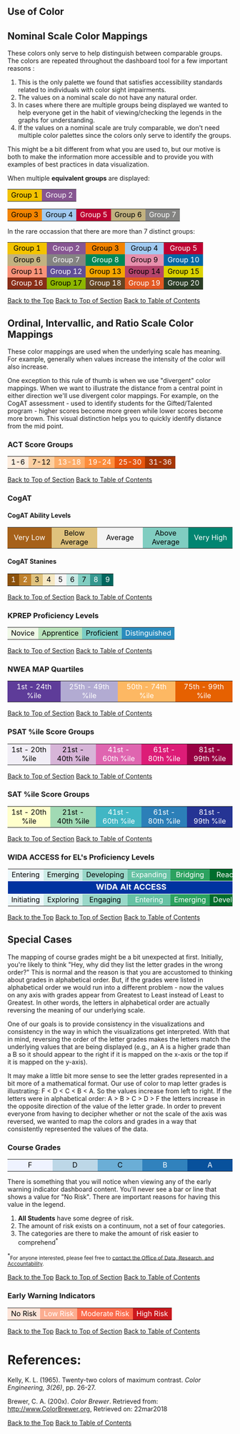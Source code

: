 ## <a name="useOfColor"></a> Use of Color
<a name="top"></a>

## <a name="nominalColors"></a> Nominal Scale Color Mappings
These colors only serve to help distinguish between comparable groups. The colors are repeated throughout the dashboard tool for a few important reasons :

1. This is the only palette we found that satisfies accessibility standards related to individuals with color sight impairments.
2. The values on a nominal scale do not have any natural order.
3. In cases where there are multiple groups being displayed we wanted to help everyone get in the habit of viewing/checking the legends in the graphs for understanding.
4. If the values on a nominal scale are truly comparable, we don't need multiple color palettes since the colors only serve to identify the groups.

This might be a bit different from what you are used to, but our motive is both to make the information more accessible and to provide you with examples of best practices in data visualization.

When multiple **equivalent groups** are displayed:

<table style="width: 100%;">
    <thead></thead>
    <tbody>
        <tr>
            <td style="background-color: #f3c300; height: 16px;">
                <div style="color: #000000;" align="center">Group 1</div>
            </td>
            <td style="background-color: #875692; height: 16px;">
                <div style="color: #ffffff;" align="center">Group 2</div>
            </td>
        </tr>
    </tbody>
</table>
<table style="width: 100%; margin-bottom: 10px;">
    <tbody>
        <tr>
            <td style="background-color: #f38400; height: 16px;">
                <div style="color: #000000;" align="center">Group 3</div>
            </td>
            <td style="background-color: #a1caf1; height: 16px;">
                <div style="color: #000000;" align="center">Group 4</div>
            </td>
            <td style="background-color: #be0032; height: 16px;">
                <div style="color: #ffffff;" align="center">Group 5</div>
            </td>
            <td style="background-color: #c2b280; height: 16px;">
                <div style="color: #000000;" align="center">Group 6</div>
            </td>
            <td style="background-color: #848482; height: 16px;">
                <div style="color: #ffffff;" align="center">Group 7</div>
            </td>
        </tr>
    </tbody>
</table>

In the rare occassion that there are more than 7 distinct groups:

<table style="width: 100%;">
    <thead></thead>
    <tbody>
        <tr>
            <td style="background-color: #f3c300; height: 16px;">
                <div style="color: #000000;" align="center">Group 1</div>
            </td>
            <td style="background-color: #875692; height: 16px;">
                <div style="color: #ffffff;" align="center">Group 2</div>
            </td>
            <td style="background-color: #f38400; height: 16px;">
                <div style="color: #000000;" align="center">Group 3</div>
            </td>
            <td style="background-color: #a1caf1; height: 16px;">
                <div style="color: #000000;" align="center">Group 4</div>
            </td>
            <td style="background-color: #be0032; height: 16px;">
                <div style="color: #ffffff;" align="center">Group 5</div>
            </td>
        </tr>
        <tr>
            <td style="background-color: #c2b280; height: 16px;">
                <div style="color: #000000;" align="center">Group 6</div>
            </td>
            <td style="background-color: #848482; height: 16px;">
                <div style="color: #ffffff;" align="center">Group 7</div>
            </td>
            <td style="background-color: #008856; height: 16px;">
                <div style="color: #ffffff;" align="center">Group 8</div>
            </td>
            <td style="background-color: #e68fac; height: 16px;">
                <div style="color: #000000;" align="center">Group 9</div>
            </td>
            <td style="background-color: #0067a5; height: 16px;">
                <div style="color: #ffffff;" align="center">Group 10</div>
            </td>
        </tr>
        <tr>
            <td style="background-color: #f99379; height: 16px;">
                <div style="color: #000000;" align="center">Group 11</div>
            </td>
            <td style="background-color: #604e97; height: 16px;">
                <div style="color: #ffffff;" align="center">Group 12</div>
            </td>
            <td style="background-color: #f6a600; height: 16px;">
                <div style="color: #000000;" align="center">Group 13</div>
            </td>
            <td style="background-color: #b3446c; height: 16px;">
                <div style="color: #000000;" align="center">Group 14</div>
            </td>
            <td style="background-color: #dcd300; height: 16px;">
                <div style="color: #000000;" align="center">Group 15</div>
            </td>
        </tr>
        <tr>
            <td style="background-color: #882d17; height: 16px;">
                <div style="color: #ffffff;" align="center">Group 16</div>
            </td>
            <td style="background-color: #8db600; height: 16px;">
                <div style="color: #000000;" align="center">Group 17</div>
            </td>
            <td style="background-color: #654522; height: 16px;">
                <div style="color: #ffffff;" align="center">Group 18</div>
            </td>
            <td style="background-color: #e25822; height: 16px;">
                <div style="color: #ffffff;" align="center">Group 19</div>
            </td>
            <td style="background-color: #2b3d26; height: 16px;">
                <div style="color: #ffffff;" align="center">Group 20</div>
            </td>
        </tr>
    </tbody>
</table>

[Back to the Top](#useOfColor) [Back to Top of Section](#nominalColors) [Back to Table of Contents](#visualizationStandardsTOC)

## <a name="ordinalColors"></a> Ordinal, Intervallic, and Ratio Scale Color Mappings

These color mappings are used when the underlying scale has meaning.  For example, generally when values increase the intensity of the color will also increase.

One exception to this rule of thumb is when we use "divergent" color mappings.  When we want to illustrate the distance from a central point in either direction we'll use divergent color mappings.  For example, on the CogAT assessment - used to identify students for the Gifted/Talented program - higher scores become more green while lower scores become more brown. This visual distinction helps you to quickly identify distance from the mid point.

### <a name="actColors"></a> ACT Score Groups
<table style="width: 100%;">
    <thead></thead>
    <tbody>
        <tr>
            <td style="background-color: #feedde; height: 16px;">
                <div style="color: #000000;" align="center">1-6</div>
            </td>
            <td style="background-color: #fdd0a2; height: 16px;">
                <div style="color: #000000;" align="center">7-12</div>
            </td>
            <td style="background-color: #fdae6b; height: 16px;">
                <div style="color: #ffffff;" align="center">13-18</div>
            </td>
            <td style="background-color: #fd8d3c; height: 16px;">
                <div style="color: #ffffff;" align="center">19-24</div>
            </td>
            <td style="background-color: #e6550d; height: 16px;">
                <div style="color: #ffffff;" align="center">25-30</div>
            </td>
            <td style="background-color: #a63603; height: 16px;">
                <div style="color: #ffffff;" align="center">31-36</div>
            </td>
        </tr>
    </tbody>
</table>

[Back to Top of Section](#ordinalColors) [Back to Table of Contents](#visualizationStandardsTOC)

### <a name="cogatColors"></a> CogAT

#### <a name="cogatAbilityColors"></a> CogAT Ability Levels
<table style="width: 100%;">
    <thead></thead>
    <tbody>
        <tr>
            <td style="background-color: #a6611a; height: 16px; width: 90px;">
                <div style="color: #ffffff;" align="center">Very Low</div>
            </td>
            <td style="background-color: #dfc27d; height: 16px; width: 90px;">
                <div style="color: #000000;" align="center">Below Average</div>
            </td>
            <td style="background-color: #f5f5f5; height: 16px; width: 90px;">
                <div style="color: #000000;" align="center">Average</div>
            </td>
            <td style="background-color: #80cdc1; height: 16px; width: 90px;">
                <div style="color: #000000;" align="center">Above Average</div>
            </td>
            <td style="background-color: #018571; height: 16px; width: 90px;">
                <div style="color: #ffffff;" align="center">Very High</div>
            </td>
        </tr>
    </tbody>
</table>

#### <a name="cogatStanineColors"></a> CogAT Stanines
<table style="width: 100%;">
    <thead></thead>
    <tbody>
        <tr>
            <td style="background-color: #8c510a; height: 16px;">
                <div style="color: #ffffff;" align="center">1</div>
            </td>
            <td style="background-color: #bf812d; height: 16px;">
                <div style="color: #ffffff;" align="center">2</div>
            </td>
            <td style="background-color: #dfc27d; height: 16px;">
                <div style="color: #000000;" align="center">3</div>
            </td>
            <td style="background-color: #f6e8c3; height: 16px;">
                <div style="color: #000000;" align="center">4</div>
            </td>
            <td style="background-color: #f5f5f5; height: 16px;">
                <div style="color: #000000;" align="center">5</div>
            </td>
            <td style="background-color: #c7eae5; height: 16px;">
                <div style="color: #000000;" align="center">6</div>
            </td>
            <td style="background-color: #80cdc1; height: 16px;">
                <div style="color: #000000;" align="center">7</div>
            </td>
            <td style="background-color: #35978f; height: 16px;">
                <div style="color: #ffffff;" align="center">8</div>
            </td>
            <td style="background-color: #01665e; height: 16px;">
                <div style="color: #ffffff;" align="center">9</div>
            </td>
        </tr>
    </tbody>
</table>

[Back to Top of Section](#ordinalColors) [Back to Table of Contents](#visualizationStandardsTOC)

### <a name="kprepColors"></a> KPREP Proficiency Levels
<table style="width: 100%;">
    <thead></thead>
    <tbody>
        <tr>
            <td style="background-color: #f0f9e8; height: 16px;">
                <div style="color: #000000;" align="center">Novice</div>
            </td>
            <td style="background-color: #bae4bc; height: 16px;">
                <div style="color: #000000;" align="center">Apprentice</div>
            </td>
            <td style="background-color: #7bccc4; height: 16px;">
                <div style="color: #000000;" align="center">Proficient</div>
            </td>
            <td style="background-color: #2b8cbe; height: 16px;">
                <div style="color: #ffffff;" align="center">Distinguished</div>
            </td>
        </tr>
    </tbody>
</table>

[Back to Top of Section](#ordinalColors) [Back to Table of Contents](#visualizationStandardsTOC)

### <a name="nweaMapColors"></a> NWEA MAP Quartiles
<table style="width: 100%;">
    <thead></thead>
    <tbody>
        <tr>
            <td style="background-color: #5e3c99; height: 16px; ">
                <div style="color: #ffffff;" align="center">1st - 24th %ile</div>
            </td>
            <td style="background-color: #b2abd2; height: 16px; ">
                <div style="color: #ffffff;" align="center">25th - 49th %ile</div>
            </td>
            <td style="background-color: #fdb863; height: 16px; ">
                <div style="color: #ffffff;" align="center">50th - 74th %ile</div>
            </td>
            <td style="background-color: #e66101; height: 16px; ">
                <div style="color: #ffffff;" align="center">75th - 99th %ile</div>
            </td>
        </tr>
    </tbody>
</table>

[Back to Top of Section](#ordinalColors) [Back to Table of Contents](#visualizationStandardsTOC)

### <a name="psatColors"></a> PSAT %ile Score Groups
<table style="width: 100%;">
    <thead></thead>
    <tbody>
        <tr>
            <td style="background-color: #f1eef6; height: 16px;">
                <div style="color: #000000;" align="center">1st - 20th %ile</div>
            </td>
            <td style="background-color: #d7b5d8; height: 16px;">
                <div style="color: #000000;" align="center">21st - 40th %ile</div>
            </td>
            <td style="background-color: #df65b0; height: 16px;">
                <div style="color: #ffffff;" align="center">41st - 60th %ile</div>
            </td>
            <td style="background-color: #dd1c77; height: 16px;">
                <div style="color: #ffffff;" align="center">61st - 80th %ile</div>
            </td>
            <td style="background-color: #980043; height: 16px;">
                <div style="color: #ffffff;" align="center">81st - 99th %ile</div>
            </td>
        </tr>
    </tbody>
</table>

[Back to Top of Section](#ordinalColors) [Back to Table of Contents](#visualizationStandardsTOC)

### <a name="satColors"></a> SAT %ile Score Groups
<table style="width: 100%;">
    <thead></thead>
    <tbody>
        <tr>
            <td style="background-color: #ffffcc; height: 16px;">
                <div style="color: #000000;" align="center">1st - 20th %ile</div>
            </td>
            <td style="background-color: #a1dab4; height: 16px;">
                <div style="color: #000000;" align="center">21st - 40th %ile</div>
            </td>
            <td style="background-color: #41b6c4; height: 16px;">
                <div style="color: #ffffff;" align="center">41st - 60th %ile</div>
            </td>
            <td style="background-color: #2c7fb8; height: 16px;">
                <div style="color: #ffffff;" align="center">61st - 80th %ile</div>
            </td>
            <td style="background-color: #253494; height: 16px;">
                <div style="color: #ffffff;" align="center">81st - 99th %ile</div>
            </td>
        </tr>
    </tbody>
</table>

[Back to Top of Section](#ordinalColors) [Back to Table of Contents](#visualizationStandardsTOC)

### <a name="widaColors"></a> WIDA ACCESS for EL's Proficiency Levels
<table style="width: 100%;">
    <thead></thead>
    <tbody>
        <tr>
            <td style="background-color: #edf8fb; height: 16px;">
                <div style="color: #000000;" align="center">Entering</div>
            </td>
            <td style="background-color: #ccece6; height: 16px;">
                <div style="color: #000000;" align="center">Emerging</div>
            </td>
            <td style="background-color: #99d8c9; height: 16px;">
                <div style="color: #000000;" align="center">Developing</div>
            </td>
            <td style="background-color: #66c2a4; height: 16px;">
                <div style="color: #ffffff;" align="center">Expanding</div>
            </td>
            <td style="background-color: #2ca25f; height: 16px;">
                <div style="color: #ffffff;" align="center">Bridging</div>
            </td>
            <td style="background-color: #006d2c; height: 16px;">
                <div style="color: #ffffff;" align="center">Reaching</div>
            </td>
        </tr>
        <tr>
            <td style="font-weight: bold; font-size: 18px; color: #ffffff; background: #0033A0; border: 1px solid #FFFFFF;" colspan="6" align="center">WIDA Alt ACCESS</td>
        </tr>
        <tr>
            <td style="background-color: #edf8fb; height: 16px; width: 75px;">
                <div style="color: #000000;" align="center">Initiating</div>
            </td>
            <td style="background-color: #ccece6; height: 16px; width: 75px;">
                <div style="color: #000000;" align="center">Exploring</div>
            </td>
            <td style="background-color: #99d8c9; height: 16px; width: 75px;">
                <div style="color: #000000;" align="center">Engaging</div>
            </td>
            <td style="background-color: #66c2a4; height: 16px; width: 75px;">
                <div style="color: #ffffff;" align="center">Entering</div>
            </td>
            <td style="background-color: #2ca25f; height: 16px; width: 75px;">
                <div style="color: #ffffff;" align="center">Emerging</div>
            </td>
            <td style="background-color: #006d2c; height: 16px; width: 75px;">
                <div style="color: #ffffff;" align="center">Developing</div>
            </td>
        </tr>
    </tbody>
</table>

[Back to the Top](#useOfColor) [Back to Top of Section](#ordinalColors) [Back to Table of Contents](#visualizationStandardsTOC)

## <a name="specialCasesColors"></a> Special Cases

The mapping of course grades might be a bit unexpected at first. Initially, you're likely to think "Hey, why did they list the letter grades in the wrong order?" This is normal and the reason is that you are accustomed to thinking about grades in alphabetical order. But, if the grades were listed in alphabetical order we would run into a different problem - now the values on any axis with grades appear from Greatest to Least instead of Least to Greatest. In other words, the letters in alphabetical order are actually reversing the meaning of our underlying scale.

One of our goals is to provide consistency in the visualizations and consistency in the way in which the visualizations get interpreted. With that in mind, reversing the order of the letter grades makes the letters match the underlying values that are being displayed (e.g., an A is a higher grade than a B so it should appear to the right if it is mapped on the x-axis or the top if it is mapped on the y-axis).

It may make a little bit more sense to see the letter grades represented in a bit more of a mathematical format. Our use of color to map letter grades is illustrating: F < D < C < B < A. So the values increase from left to right. If the letters were in alphabetical order: A > B > C > D > F the letters increase in the opposite direction of the value of the letter grade. In order to prevent everyone from having to decipher whether or not the scale of the axis was reversed, we wanted to map the colors and grades in a way that consistently represented the values of the data.

### <a name="courseGradeColors"></a> Course Grades
<table style="width: 100%; margin-bottom: 10px;">
    <thead></thead>
    <tbody>
        <tr>
            <td style="background-color: #eff3ff; height: 16px; width: 90px;">
                <div style="color: #000000;" align="center">F</div>
            </td>
            <td style="background-color: #bdd7e7; height: 16px; width: 90px;">
                <div style="color: #000000;" align="center">D</div>
            </td>
            <td style="background-color: #6baed6; height: 16px; width: 90px;">
                <div style="color: #000000;" align="center">C</div>
            </td>
            <td style="background-color: #3182bd; height: 16px; width: 90px;">
                <div style="color: #ffffff;" align="center">B</div>
            </td>
            <td style="background-color: #08519c; height: 16px; width: 90px;">
                <div style="color: #ffffff;" align="center">A</div>
            </td>
        </tr>
    </tbody>
</table>

There is something that you will notice when viewing any of the early warning indicator dashboard content. You'll never see a bar or line that shows a value for "No Risk". There are important reasons for having this value in the legend.

1. **All Students** have some degree of risk.
2. The amount of risk exists on a continuum, not a set of four categories.
3. The categories are there to make the amount of risk easier to comprehend<sup>*</sup>

<sup>*</sup><small>For anyone interested, please feel free to <a href="mailto:Drew.Butcher@fayette.kyschools.us?subject=Can%20you%20explain%20why%20continuous%20quantities%20are%20more%20difficult%20to%20comprehend than%20discrete%20categories%20for%20me?">contact the Office of Data, Research, and Accountability</a>.</small>

[Back to the Top](#useOfColor) [Back to Top of Section](#specialCasesColors) [Back to Table of Contents](#visualizationStandardsTOC)

### <a name="ewisColors"></a> Early Warning Indicators

<table style="width: 100%;">
    <tbody>
        <tr>
            <td style="background-color: #fee5d9; height: 16px;">
                <div style="color: #000000;" align="center">No Risk</div>
            </td>
            <td style="background-color: #fcae91; height: 16px;">
                <div style="color: #ffffff;" align="center">Low Risk</div>
            </td>
            <td style="background-color: #fb6a4a; height: 16px;">
                <div style="color: #ffffff;" align="center">Moderate Risk</div>
            </td>
            <td style="background-color: #cb181d; height: 16px;">
                <div style="color: #ffffff;" align="center">High Risk</div>
            </td>
        </tr>
    </tbody>
</table>

[Back to the Top](#useOfColor) [Back to Top of Section](#specialCasesColors) [Back to Table of Contents](#visualizationStandardsTOC)

# References:

<p>Kelly, K. L. (1965). Twenty-two colors of maximum contrast. <em>Color Engineering, 3(26)</em>, pp. 26-27.</p>
<p>Brewer, C. A. (200x). <em>Color Brewer</em>.  Retrieved from: <a href="http://www.ColorBrewer.org" target="_blank">http://www.ColorBrewer.org</a>, Retrieved on: 22mar2018</p>

[Back to the Top](#useOfColor) [Back to Table of Contents](#visualizationStandardsTOC)